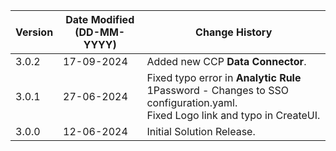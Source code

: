 | **Version** | **Date Modified (DD-MM-YYYY)** | **Change History**                     |
|-------------|--------------------------------|----------------------------------------|
| 3.0.2       | 17-09-2024                     | Added new CCP **Data Connector**.               | 
| 3.0.1       | 27-06-2024                     | Fixed typo error in **Analytic Rule**  1Password - Changes to SSO configuration.yaml. </br> Fixed Logo link and typo in CreateUI.              |
| 3.0.0       | 12-06-2024                     | Initial Solution Release.               | 

